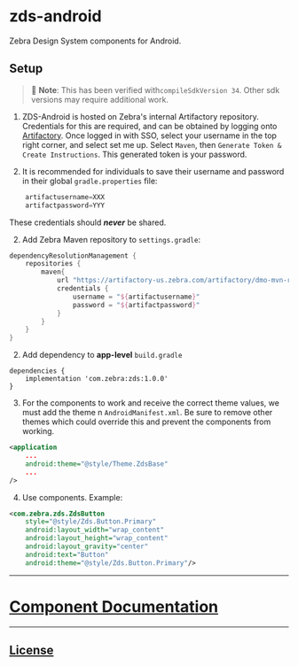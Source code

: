 # zds-android

Zebra Design System components for Android.

## Setup

> 🚧 **Note**: This has been verified with`compileSdkVersion 34`. Other sdk versions may require additional work.

1. ZDS-Android is hosted on Zebra's internal Artifactory repository. Credentials for this are required, and can be obtained by logging onto [Artifactory](https://artifactory-us.zebra.com). Once logged in with SSO, select your username in the top right corner, and select set me up. Select `Maven`, then `Generate Token & Create Instructions`. This generated token is your password.

2. It is recommended for individuals to save their username and password in their global `gradle.properties` file:

```gradle
    artifactusername=XXX
    artifactpassword=YYY
```

These credentials should **_never_** be shared.

2. Add Zebra Maven repository to `settings.gradle`:

```gradle
dependencyResolutionManagement {
    repositories {
        maven{
            url "https://artifactory-us.zebra.com/artifactory/dmo-mvn-rel/"
            credentials {
                username = "${artifactusername}"
                password = "${artifactpassword}"
            }
        }
    }
}
```

2. Add dependency to **app-level** `build.gradle`

<!-- x-release-please-start-version -->

```
dependencies {
    implementation 'com.zebra:zds:1.0.0'
}
```

<!-- x-release-please-end -->

3. For the components to work and receive the correct theme values, we must add the theme n `AndroidManifest.xml`. Be sure to remove other themes which could override this and prevent the components from working.

```xml
<application
    ...
    android:theme="@style/Theme.ZdsBase"
    ...
/>
```

4. Use components. Example:

```xml
<com.zebra.zds.ZdsButton
    style="@style/Zds.Button.Primary"
    android:layout_width="wrap_content"
    android:layout_height="wrap_content"
    android:layout_gravity="center"
    android:text="Button"
    android:theme="@style/Zds.Button.Primary"/>
```

---

# [Component Documentation](./components/docs/index.md)

---

## [License](./LICENSE)
